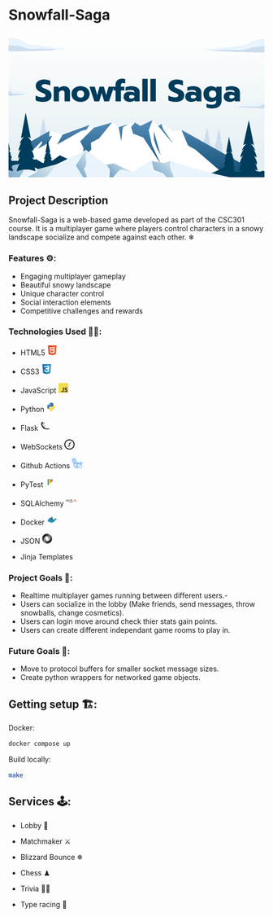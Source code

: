 # Snowfall-Saga

<img src="https://github.com/KrishPatel13/Snowfall-Saga/blob/master/lobby_service/app/static/images/Snowfall%20Saga%20Logo.png" >

## Project Description

Snowfall-Saga is a web-based game developed as part of the CSC301 course.
It is a multiplayer game where players control characters in a snowy landscape socialize and compete against each other. ❄

### Features ⚙:

- Engaging multiplayer gameplay
- Beautiful snowy landscape
- Unique character control
- Social interaction elements
- Competitive challenges and rewards

### Technologies Used 👨‍💻:

- HTML5 <img height="20" alt="javascript" src="https://raw.githubusercontent.com/devicons/devicon/master/icons/html5/html5-original.svg">

- CSS3 <img height="20" alt="javascript" src="https://raw.githubusercontent.com/devicons/devicon/master/icons/css3/css3-original.svg">

- JavaScript <img height="20" alt="javascript" src="https://raw.githubusercontent.com/devicons/devicon/master/icons/javascript/javascript-original.svg">

- Python <img height="20" alt="python" src="https://raw.githubusercontent.com/devicons/devicon/master/icons/python/python-original.svg">

- Flask <img height="20" alt="flask" src="https://raw.githubusercontent.com/devicons/devicon/master/icons/flask/flask-original.svg">

- WebSockets <img height="20" alt="javascript" src="https://raw.githubusercontent.com/devicons/devicon/master/icons/socketio/socketio-original.svg">

- Github Actions <img height="20" alt="javascript" src="https://raw.githubusercontent.com/devicons/devicon/master/icons/githubactions/githubactions-original.svg">

- PyTest <img height="20" alt="javascript" src="https://raw.githubusercontent.com/devicons/devicon/master/icons/pytest/pytest-original.svg">

- SQLAlchemy <img height="20" alt="javascript" src="https://raw.githubusercontent.com/devicons/devicon/master/icons/sqlalchemy/sqlalchemy-original.svg">

- Docker <img height="20" alt="javascript" src="https://raw.githubusercontent.com/devicons/devicon/master/icons/docker/docker-original.svg">

- JSON <img height="20" alt="javascript" src="https://raw.githubusercontent.com/devicons/devicon/master/icons/json/json-original.svg">

- Jinja Templates

### Project Goals 🎯:

- Realtime multiplayer games running between different users.-
- Users can socialize in the lobby (Make friends, send messages, throw snowballs, change cosmetics).
- Users can login move around check thier stats gain points.
- Users can create different independant game rooms to play in.

### Future Goals 🗻:

- Move to protocol buffers for smaller socket message sizes.
- Create python wrappers for networked game objects.

## Getting setup 🏗:

Docker:

```bash
docker compose up
```

Build locally:

```bash
make
```

## Services 🕹:

- Lobby 👋

- Matchmaker ⚔

- Blizzard Bounce ❄

- Chess ♟

- Trivia 🙋‍♂️

- Type racing 🏇
